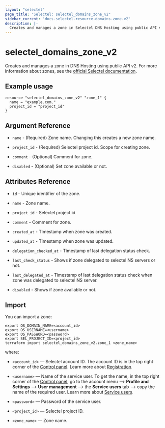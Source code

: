 ```yaml
---
layout: "selectel"
page_title: "Selectel: selectel_domains_zone_v2"
sidebar_current: "docs-selectel-resource-domains-zone-v2"
description: |-
  Creates and manages a zone in Selectel DNS Hosting using public API v2.
---
```


# selectel\_domains\_zone\_v2

Creates and manages a zone in DNS Hosting using public API v2. For more information about zones, see the [official Selectel documentation](https://docs.selectel.ru/networks-services/dns/zones/).

## Example usage

```hcl
resource "selectel_domains_zone_v2" "zone_1" {
  name = "example.com."
  project_id = "project_id"
}
```

## Argument Reference

* `name` - (Required) Zone name. Changing this creates a new zone name.

* `project_id` - (Required) Selectel project id. Scope for creating zone.

* `comment` - (Optional) Comment for zone.

* `disabled` - (Optional) Set zone available or not.

## Attributes Reference

* `id` - Unique identifier of the zone.

* `name` - Zone name.

* `project_id` - Selectel project id.

* `comment` - Comment for zone.

* `created_at` - Timestamp when zone was created.

* `updated_at` - Timestamp when zone was updated.

* `delegation_checked_at` - Timestamp of last delegation status check.

* `last_check_status` - Shows if zone delegated to selectel NS servers or not.

* `last_delegated_at` - Timestamp of last delegation status check when zone was delegated to selectel NS server.

* `disabled` - Shows if zone available or not.

## Import

You can import a zone:

```shell
export OS_DOMAIN_NAME=<account_id>
export OS_USERNAME=<username>
export OS_PASSWORD=<password>
export SEL_PROJECT_ID=<project_id>
terraform import selectel_domains_zone_v2.zone_1 <zone_name>
```

where:

* `<account_id>` — Selectel account ID. The account ID is in the top right corner of the [Control panel](https://my.selectel.ru/). Learn more about [Registration](https://docs.selectel.ru/control-panel-actions/account/registration/).

* `<username>` — Name of the service user. To get the name, in the top right corner of the [Control panel](https://my.selectel.ru/profile/users_management/users?type=service), go to the account menu ⟶ **Profile and Settings** ⟶ **User management** ⟶ the **Service users** tab ⟶ copy the name of the required user. Learn more about [Service users](https://docs.selectel.ru/control-panel-actions/users-and-roles/user-types-and-roles/).

* `<password>` — Password of the service user.

* `<project_id>` — Selectel project ID.

* `<zone_name>` — Zone name.
